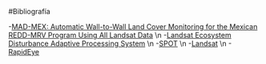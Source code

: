#Bibliografía

-[MAD-MEX: Automatic Wall-to-Wall Land Cover Monitoring for the Mexican REDD-MRV Program Using All Landsat Data](http://www.mdpi.com/2072-4292/6/5/3923/pdf) \n
-[Landsat Ecosystem Disturbance Adaptive Processing System](http://ledapsweb.nascom.nasa.gov/) \n
-[SPOT](https://spot.cnes.fr/en/SPOT/index.htm) \n
-[Landsat](http://landsat.gsfc.nasa.gov/) \n
-[RapidEye](http://www.inegi.org.mx/geo/contenidos/imgpercepcion/imgsatelite/rapideye.aspx)


